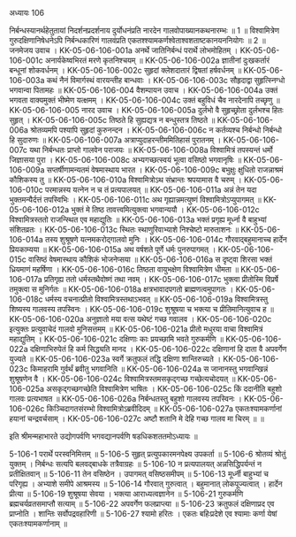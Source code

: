 अध्यायः 106

निर्बन्धस्यानर्थहेतुतायां निदर्शनप्रदर्शनाय दुर्योधनंप्रति नारदेन गालवोपाख्यानकथनारम्भः ॥ 1 ॥ विश्वामित्रेण गुरुदक्षिणानिषेधनेऽपि निर्बन्धकारिणं गालवंप्रति एकतश्श्यामकर्णश्वेताश्वशताष्टकानयननियोगः ॥ 2 ॥
जनमेजय उवाच ।
KK-05-06-106-001a	अनर्थे जातिनिर्बन्धं परार्थे लोभमोहितम् ।
KK-05-06-106-001c	अनार्यकेष्वभिरतं मरणे कृतनिश्चयम् ॥
KK-05-06-106-002a	ज्ञातीनां दुःखकर्तारं बन्धूनां शोकवर्धनम् ।
KK-05-06-106-002c	सुहृदां क्लेशदातारं द्विषतां हर्षवर्धनम् ॥
KK-05-06-106-003a	कथं नैनं विमार्गस्थं वारयन्तीह बान्धवाः ।
KK-05-06-106-003c	सौहृदाद्वा सुहृत्स्निग्धो भगवान्वा पितामहः ॥
KK-05-06-106-004  	वैशम्पायन उवाच ।
KK-05-06-106-004a	उक्तं भगवता वाक्यमुक्तं भीष्मेण यत्क्षमम् ।
KK-05-06-106-004c	उक्तं बहुविधं चैव नारदेनापि तच्छृणु ॥
KK-05-06-106-005 	नारद उवाच ।
KK-05-06-106-005a	दुर्लभो वै सुहृच्छ्रोता दुर्लभश्च हितः सुहृत् ।
KK-05-06-106-005c	तिष्ठते हि सुह्यद्यत्र न बन्धुस्तत्र तिष्ठते ॥
KK-05-06-106-006a	श्रोतव्यमपि पश्यापि सुहृदां कुरुनन्दन ।
KK-05-06-106-006c	न कर्तव्यश्च निर्बन्धो निर्बन्धो हि सुदारुणः ॥
KK-05-06-106-007a	अत्राप्युदाहरन्तीममितिहासं पुरातनम् ।
KK-05-06-106-007c	यथा निर्बन्धतः प्राप्तो गालवेन पराजयः ॥
KK-05-06-106-008a	विश्वामित्रं तपस्यन्तं धर्मो जिज्ञासया पुरा ।
KK-05-06-106-008c	अभ्यगच्छत्स्वयं भूत्वा वसिष्ठो भगवानृषिः ॥
KK-05-06-106-009a	सप्तर्षीणामन्यतमं वेषमास्थाय भारत ।
KK-05-06-106-009c	बभुक्षुः क्षुधितो राजन्नाश्रमं कौशिकस्य तु ॥
KK-05-06-106-010a	विश्वामित्रोऽथ संभ्रान्तः श्रपयामास वै चरुम् ।
KK-05-06-106-010c	परमान्नस्य यत्नेन न च तं प्रत्यपालयत् ॥
KK-05-06-106-011a	अन्नं तेन यदा भुक्तमन्यैर्दत्तं तपस्विभिः ।
KK-05-06-106-011c	अथ गृह्यान्नमत्युष्णं विश्वामित्रोऽप्युपागमत् ॥
KK-05-06-106-012a	भुक्तं मे तिष्ठ तावत्त्वमित्युक्त्वा भगवान्ययौ ।
KK-05-06-106-012c	विश्वामित्रस्ततो राजन्स्थित एव महाद्युतिः ॥
KK-05-06-106-013a	भक्तं प्रगृह्य मूर्ध्ना वै बाहुभ्यां संशितव्रतः ।
KK-05-06-106-013c	स्थितः स्थाणुरिवाभ्याशे निश्चेष्टो मारुताशनः ॥
KK-05-06-106-014a	तस्य शुश्रूषणे यत्नमकरोद्गालवो मुनिः ।
KK-05-06-106-014c	गौरवाद्बहुमानाच्च हार्देन प्रियकाम्यया ॥
KK-05-06-106-015a	अथ वर्षशते पूर्णे धर्मः पुनरुपागमत् ।
KK-05-06-106-015c	वासिष्ठं वेषमास्थाय कौशिकं भोजनेप्सया ॥
KK-05-06-106-016a	स दृष्ट्वा शिरसा भक्तं ध्रियमाणं महर्षिणा ।
KK-05-06-106-016c	तिष्ठता वायुभक्षेण विश्वामित्रेण धीमता ॥
KK-05-06-106-017a	प्रतिगृह्य ततो धर्मस्तथैवोष्णं तथा नवम् ।
KK-05-06-106-017c	भुक्त्वा प्रीतोस्मि विप्रर्षे तमुक्त्वा स मुनिर्गतः ॥
KK-05-06-106-018a	क्षत्रभावादपगतो ब्राह्मणत्वमुपागतः ।
KK-05-06-106-018c	धर्मस्य वचनात्प्रीतो विश्वामित्रस्तथाऽभवत् ॥
KK-05-06-106-019a	विश्वामित्रस्तु शिष्यस्य गालवस्य तपस्विनः ।
KK-05-06-106-019c	शुश्रूषया च भक्त्या च प्रीतिमानित्युवाच ह ॥
KK-05-06-106-020a	अनुज्ञातो मया वत्स यथेष्टं गच्छ गवालव ।
KK-05-06-106-020c	इत्युक्तः प्रत्युवाचेदं गालवो मुनिसत्तमम् ॥
KK-05-06-106-021a	प्रीतो मधुरया वाचा विश्वामित्रं महाद्युतिम् ।
KK-05-06-106-021c	दक्षिणाः काः प्रयच्छामि भवते गुरुकर्मणि ॥
KK-05-06-106-022a	दक्षिणाभिरुपेतं हि कर्म सिद्ध्यति मानद ।
KK-05-06-106-022c	दक्षिणानां हि दाता वै अपवर्गेण युज्यते ॥
KK-05-06-106-023a	स्वर्गे क्रतुफलं तद्धि दक्षिणा शान्तिरुच्यते ।
KK-05-06-106-023c	किमाहरामि गुर्वर्थं ब्रवीतु भगवानिति ॥
KK-05-06-106-024a	स जानानस्तु भगवान्खिन्नं शुश्रूषणेन वै ।
KK-05-06-106-024c	विश्वामित्रस्तमसकृद्गच्छ गच्छेत्यचोदयत् ॥
KK-05-06-106-025a	असकृद्गच्छगच्छेति विश्वामित्रेण भाषितः ।
KK-05-06-106-025c	किं ददानीति बहुशो गालवः प्रत्यभाषत ॥
KK-05-06-106-026a	निर्बन्धतस्तु बहुशो गालवस्य तपस्विनः ।
KK-05-06-106-026c	किञ्चिदागतसंरम्भो विश्वामित्रोऽब्रवीदिदम् ॥
KK-05-06-106-027a	एकतःश्यामकर्णानां हयानां चन्द्रवर्चसाम् ।
KK-05-06-106-027c	अष्टौ शतानि मे देहि गच्छ गालव मा चिरम् ॥ ॥

इति श्रीमन्महाभारते उद्योगपर्वणि भगवद्यानपर्वणि षडधिकशततमोऽध्यायः ॥

5-106-1 परार्थे परस्वनिमित्तम् ॥ 5-106-5 सुहृत् प्रत्युपकारमनपेक्ष्य उपकर्ता ॥ 5-106-6 श्रोतव्यं श्रोतुं युक्तम् । निर्बन्धः सत्यपि बलवद्बाधके तत्रैवाग्रहः ॥ 5-106-10 न प्रत्यपालयत् अन्नसिद्धिपर्यन्तं न प्रतीक्षितवान् ॥ 5-106-11 तेन वसिष्ठेन । उपागमत् वसिष्ठसमीपम् ॥ 5-106-13 मूर्ध्नी बाहुभ्यां च परिगृह्य । अभ्याशे समीपे आश्रमस्य ॥ 5-106-14 गौरवात् गुरुत्वात् । बहुमानात् लोकपूज्यत्वात् । हार्देन प्रीत्या ॥ 5-106-19 शुश्रूषया सेवया । भक्त्या आराध्यत्वज्ञानेन ॥ 5-106-21 गुरुकर्मणि ब्रह्मचर्यव्रतसमाप्तौ सत्याम् ॥ 5-106-22 अपवर्गेण फलप्राप्त्या ॥ 5-106-23 क्रतुफलं दक्षिणाप्रद एव प्राप्नोति । शान्तिः सर्वोपद्रवहारिणी ॥ 5-106-27 श्यामो हरितः । एकतः बहिःप्रदेशे एव श्यामाः कर्णा येषां एकतःश्यामकर्णानाम् ॥
